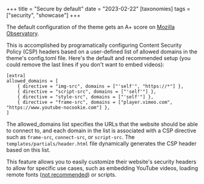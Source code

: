 +++
title = "Secure by default"
date = "2023-02-22"
[taxonomies]
tags = ["security", "showcase"]
+++

The default configuration of the theme gets an A+ score on [Mozilla Observatory](https://observatory.mozilla.org).

This is accomplished by programatically configuring Content Security Policy (CSP) headers based on a user-defined list of allowed domains in the theme's config.toml file. Here's the default and recommended setup (you could remove the last lines if you don't want to embed videos):

```
[extra]
allowed_domains = [
    { directive = "img-src", domains = ["'self'", "https://*"] },
    { directive = "script-src", domains = ["'self'"] },
    { directive = "style-src", domains = ["'self'"] },
    { directive = "frame-src", domains = ["player.vimeo.com", "https://www.youtube-nocookie.com"] },
]
```

The allowed_domains list specifies the URLs that the website should be able to connect to, and each domain in the list is associated with a CSP directive such as `frame-src`, `connect-src`, or `script-src`. The `templates/partials/header.html` file dynamically generates the CSP header based on this list.

This feature allows you to easily customize their website's security headers to allow for specific use cases, such as embedding YouTube videos, loading remote fonts ([not recommended](https://www.albertovarela.net/blog/2022/11/stop-using-google-fonts/)) or scripts.
